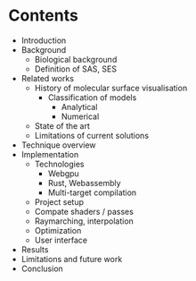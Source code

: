 # Contents

- Introduction
- Background
  - Biological background
  - Definition of SAS, SES
- Related works
  - History of molecular surface visualisation
    - Classification of models
      - Analytical
      - Numerical
  - State of the art
  - Limitations of current solutions
- Technique overview
- Implementation
  - Technologies
    - Webgpu
    - Rust, Webassembly
    - Multi-target compilation
  - Project setup
  - Compate shaders / passes
  - Raymarching, interpolation
  - Optimization
  - User interface
- Results
- Limitations and future work
- Conclusion
